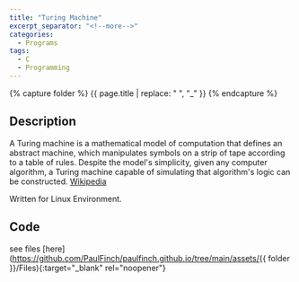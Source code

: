 ```yaml
---
title: "Turing Machine"
excerpt_separator: "<!--more-->"
categories:
  - Programs
tags:
  - C
  - Programming
---
```


{% capture folder %}
{{ page.title | replace: " ", "_" }}
{% endcapture %}

## Description ##
A Turing machine is a mathematical model of computation that defines an abstract machine, which manipulates symbols on a strip of tape according to a table of rules. Despite the model's simplicity, given any computer algorithm, a Turing machine capable of simulating that algorithm's logic can be constructed.
[Wikipedia](https://en.wikipedia.org/wiki/Turing_machine)

<!--more-->

Written for Linux Environment.

## Code ##
see files [here](https://github.com/PaulFinch/paulfinch.github.io/tree/main/assets/{{ folder }}/Files){:target="_blank" rel="noopener"}
